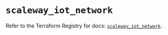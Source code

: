 # `scaleway_iot_network`

Refer to the Terraform Registry for docs: [`scaleway_iot_network`](https://registry.terraform.io/providers/scaleway/scaleway/2.59.0/docs/resources/iot_network).
